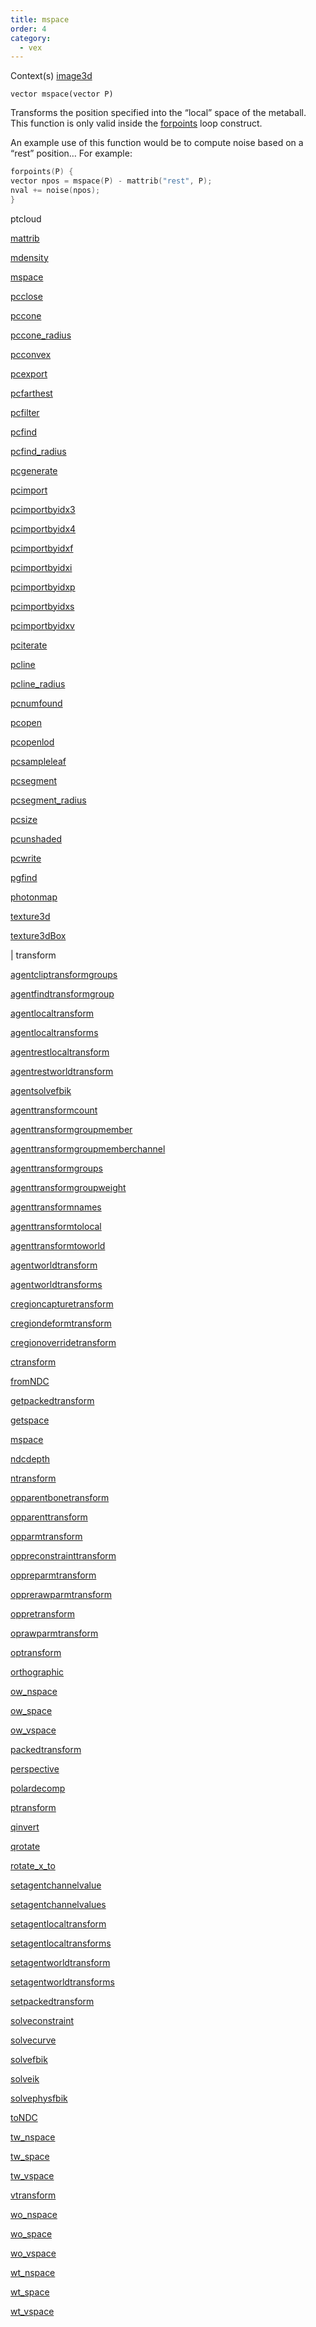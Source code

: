```yaml
---
title: mspace
order: 4
category:
  - vex
---
```




Context(s)
[image3d](../contexts/image3d.html)

`vector mspace(vector P)`

Transforms the position specified into the “local” space of the
metaball. This function is only valid inside the [forpoints](forpoints.html) loop
construct.

An example use of this function would be to compute noise based on a
“rest” position… For example:

```c
forpoints(P) {
vector npos = mspace(P) - mattrib("rest", P);
nval += noise(npos);
}

```


ptcloud

[mattrib](mattrib.html)

[mdensity](mdensity.html)

[mspace](mspace.html)

[pcclose](pcclose.html)

[pccone](pccone.html)

[pccone_radius](pccone_radius.html)

[pcconvex](pcconvex.html)

[pcexport](pcexport.html)

[pcfarthest](pcfarthest.html)

[pcfilter](pcfilter.html)

[pcfind](pcfind.html)

[pcfind_radius](pcfind_radius.html)

[pcgenerate](pcgenerate.html)

[pcimport](pcimport.html)

[pcimportbyidx3](pcimportbyidx3.html)

[pcimportbyidx4](pcimportbyidx4.html)

[pcimportbyidxf](pcimportbyidxf.html)

[pcimportbyidxi](pcimportbyidxi.html)

[pcimportbyidxp](pcimportbyidxp.html)

[pcimportbyidxs](pcimportbyidxs.html)

[pcimportbyidxv](pcimportbyidxv.html)

[pciterate](pciterate.html)

[pcline](pcline.html)

[pcline_radius](pcline_radius.html)

[pcnumfound](pcnumfound.html)

[pcopen](pcopen.html)

[pcopenlod](pcopenlod.html)

[pcsampleleaf](pcsampleleaf.html)

[pcsegment](pcsegment.html)

[pcsegment_radius](pcsegment_radius.html)

[pcsize](pcsize.html)

[pcunshaded](pcunshaded.html)

[pcwrite](pcwrite.html)

[pgfind](pgfind.html)

[photonmap](photonmap.html)

[texture3d](texture3d.html)

[texture3dBox](texture3dBox.html)

|
transform

[agentcliptransformgroups](agentcliptransformgroups.html)

[agentfindtransformgroup](agentfindtransformgroup.html)

[agentlocaltransform](agentlocaltransform.html)

[agentlocaltransforms](agentlocaltransforms.html)

[agentrestlocaltransform](agentrestlocaltransform.html)

[agentrestworldtransform](agentrestworldtransform.html)

[agentsolvefbik](agentsolvefbik.html)

[agenttransformcount](agenttransformcount.html)

[agenttransformgroupmember](agenttransformgroupmember.html)

[agenttransformgroupmemberchannel](agenttransformgroupmemberchannel.html)

[agenttransformgroups](agenttransformgroups.html)

[agenttransformgroupweight](agenttransformgroupweight.html)

[agenttransformnames](agenttransformnames.html)

[agenttransformtolocal](agenttransformtolocal.html)

[agenttransformtoworld](agenttransformtoworld.html)

[agentworldtransform](agentworldtransform.html)

[agentworldtransforms](agentworldtransforms.html)

[cregioncapturetransform](cregioncapturetransform.html)

[cregiondeformtransform](cregiondeformtransform.html)

[cregionoverridetransform](cregionoverridetransform.html)

[ctransform](ctransform.html)

[fromNDC](fromNDC.html)

[getpackedtransform](getpackedtransform.html)

[getspace](getspace.html)

[mspace](mspace.html)

[ndcdepth](ndcdepth.html)

[ntransform](ntransform.html)

[opparentbonetransform](opparentbonetransform.html)

[opparenttransform](opparenttransform.html)

[opparmtransform](opparmtransform.html)

[oppreconstrainttransform](oppreconstrainttransform.html)

[oppreparmtransform](oppreparmtransform.html)

[opprerawparmtransform](opprerawparmtransform.html)

[oppretransform](oppretransform.html)

[oprawparmtransform](oprawparmtransform.html)

[optransform](optransform.html)

[orthographic](orthographic.html)

[ow_nspace](ow_nspace.html)

[ow_space](ow_space.html)

[ow_vspace](ow_vspace.html)

[packedtransform](packedtransform.html)

[perspective](perspective.html)

[polardecomp](polardecomp.html)

[ptransform](ptransform.html)

[qinvert](qinvert.html)

[qrotate](qrotate.html)

[rotate_x_to](rotate_x_to.html)

[setagentchannelvalue](setagentchannelvalue.html)

[setagentchannelvalues](setagentchannelvalues.html)

[setagentlocaltransform](setagentlocaltransform.html)

[setagentlocaltransforms](setagentlocaltransforms.html)

[setagentworldtransform](setagentworldtransform.html)

[setagentworldtransforms](setagentworldtransforms.html)

[setpackedtransform](setpackedtransform.html)

[solveconstraint](solveconstraint.html)

[solvecurve](solvecurve.html)

[solvefbik](solvefbik.html)

[solveik](solveik.html)

[solvephysfbik](solvephysfbik.html)

[toNDC](toNDC.html)

[tw_nspace](tw_nspace.html)

[tw_space](tw_space.html)

[tw_vspace](tw_vspace.html)

[vtransform](vtransform.html)

[wo_nspace](wo_nspace.html)

[wo_space](wo_space.html)

[wo_vspace](wo_vspace.html)

[wt_nspace](wt_nspace.html)

[wt_space](wt_space.html)

[wt_vspace](wt_vspace.html)
